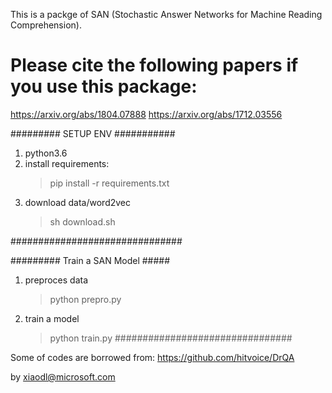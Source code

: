 This is a packge of SAN (Stochastic Answer Networks for Machine Reading Comprehension).

# Please cite the following papers if you use this package:
https://arxiv.org/abs/1804.07888
https://arxiv.org/abs/1712.03556


######### SETUP ENV ###########
1. python3.6
2. install requirements:
   >pip install -r requirements.txt
3. download data/word2vec 
   >sh download.sh


###############################

######### Train a SAN Model #####
1. preproces data
   >python prepro.py
2. train a model
   >python train.py
################################

Some of codes are borrowed from: https://github.com/hitvoice/DrQA


by
xiaodl@microsoft.com
